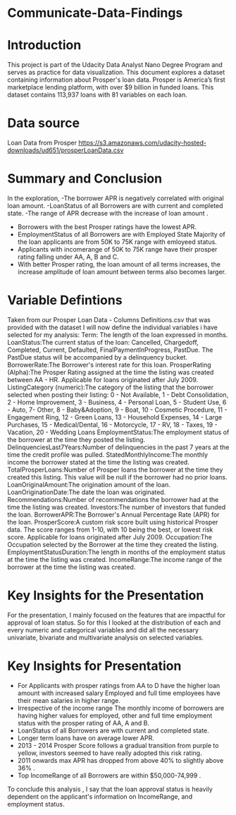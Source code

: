 # Communicate-Data-Findings
# Introduction
This project is part of the Udacity Data Analyst Nano Degree Program and serves as practice for data visualization. This document explores a dataset containing information about Prosper's loan data. Prosper is America’s first marketplace lending platform, with over $9 billion in funded loans. This dataset contains 113,937 loans with 81 variables on each loan.
# Data source
Loan Data from Prosper
https://s3.amazonaws.com/udacity-hosted-downloads/ud651/prosperLoanData.csv

# Summary and Conclusion
In the exploration,
-The borrower APR is negatively correlated with original loan amount.
-LoanStatus of all Borrowers are with current and completed state.
-The range of APR decrease with the increase of loan amount .
- Borrowers with the best Prosper ratings have the lowest APR.
- EmploymentStatus of all Borrowers are with Employed State
Majority of the loan applicants are from 50K to 75K range with emloyeed status.
- Applicants with incomerange of 50K to 75K range have their prosper rating falling under AA, A, B and C.
- With better Prosper rating, the loan amount of all terms increases, the increase amplitude of loan amount between terms also becomes larger.


# Variable Defintions
Taken from our Prosper Loan Data - Columns Definitions.csv that was provided with the dataset I will now define the individual variables i have selected for my analysis:
Term: The length of the loan expressed in months.
LoanStatus:The current status of the loan: Cancelled,  Chargedoff, Completed, Current, Defaulted, FinalPaymentInProgress, PastDue. The PastDue status will be accompanied by a delinquency bucket.
BorrowerRate:The Borrower's interest rate for this loan. 
ProsperRating (Alpha):The Prosper Rating assigned at the time the listing was created between AA - HR.  Applicable for loans originated after July 2009.
ListingCategory (numeric):The category of the listing that the borrower selected when posting their listing: 0 - Not Available, 1 - Debt Consolidation, 2 - Home Improvement, 3 - Business, 4 - Personal Loan, 5 - Student Use, 6 - Auto, 7- Other, 8 - Baby&Adoption, 9 - Boat, 10 - Cosmetic Procedure, 11 - Engagement Ring, 12 - Green Loans, 13 - Household Expenses, 14 - Large Purchases, 15 - Medical/Dental, 16 - Motorcycle, 17 - RV, 18 - Taxes, 19 - Vacation, 20 - Wedding Loans
EmploymentStatus:The employment status of the borrower at the time they posted the listing.
DelinquenciesLast7Years:Number of delinquencies in the past 7 years at the time the credit profile was pulled.
StatedMonthlyIncome:The monthly income the borrower stated at the time the listing was created.
TotalProsperLoans:Number of Prosper loans the borrower at the time they created this listing. This value will be null if the borrower had no prior loans. 
LoanOriginalAmount:The origination amount of the loan.
LoanOriginationDate:The date the loan was originated.
Recommendations:Number of recommendations the borrower had at the time the listing was created.
Investors:The number of investors that funded the loan.
BorrowerAPR:The Borrower's Annual Percentage Rate (APR) for the loan.
ProsperScore:A custom risk score built using historical Prosper data. The score ranges from 1-10, with 10 being the best, or lowest risk score.  Applicable for loans originated after July 2009.
Occupation:The Occupation selected by the Borrower at the time they created the listing.
EmploymentStatusDuration:The length in months of the employment status at the time the listing was created.
IncomeRange:The income range of the borrower at the time the listing was created.

# Key Insights for the Presentation
For the presentation, I mainly focused on the features that are impactful for approval of loan status. So for this I looked at the distribution of each and every numeric and categorical variables and did all the necessary univariate, bivariate and multivariate analysis on selected variables.


# Key Insights for Presentation
- For Applicants with prosper ratings from AA to D have the higher loan amount with increased salary
Employed and full time employees have their mean salaries in higher range.
- Irrespective of the income range
The monthly income of borrowers are having higher values for employed, other and full time employment status
with the prosper rating of AA, A and B.
- LoanStatus of all Borrowers are with current and completed state.
- Longer term loans have on average lower APR.
- 2013 - 2014 Prosper Score follows a gradual transition from purple to yellow, investors seemed to have really adopted this risk rating.
- 2011 onwards max APR has dropped from above 40% to slightly above 36% .
- Top IncomeRange of all Borrowers are within $50,000-74,999 .




To conclude this analysis , I say that the loan approval status is heavily dependent on the applicant's information on IncomeRange, and employment status.
